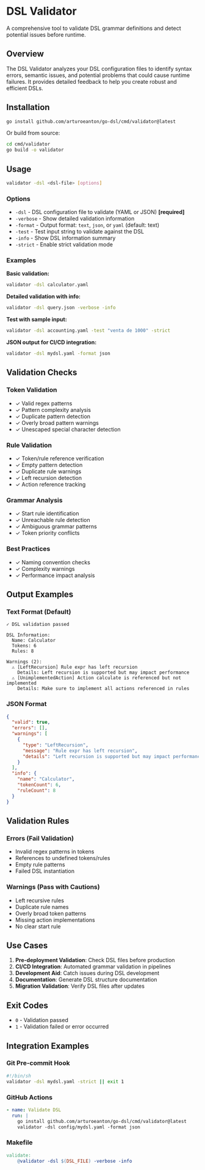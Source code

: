 # DSL Validator

A comprehensive tool to validate DSL grammar definitions and detect potential issues before runtime.

## Overview

The DSL Validator analyzes your DSL configuration files to identify syntax errors, semantic issues, and potential problems that could cause runtime failures. It provides detailed feedback to help you create robust and efficient DSLs.

## Installation

```bash
go install github.com/arturoeanton/go-dsl/cmd/validator@latest
```

Or build from source:

```bash
cd cmd/validator
go build -o validator
```

## Usage

```bash
validator -dsl <dsl-file> [options]
```

### Options

- `-dsl` - DSL configuration file to validate (YAML or JSON) **[required]**
- `-verbose` - Show detailed validation information
- `-format` - Output format: `text`, `json`, or `yaml` (default: text)
- `-test` - Test input string to validate against the DSL
- `-info` - Show DSL information summary
- `-strict` - Enable strict validation mode

### Examples

**Basic validation:**
```bash
validator -dsl calculator.yaml
```

**Detailed validation with info:**
```bash
validator -dsl query.json -verbose -info
```

**Test with sample input:**
```bash
validator -dsl accounting.yaml -test "venta de 1000" -strict
```

**JSON output for CI/CD integration:**
```bash
validator -dsl mydsl.yaml -format json
```

## Validation Checks

### Token Validation
- ✓ Valid regex patterns
- ✓ Pattern complexity analysis
- ✓ Duplicate pattern detection
- ✓ Overly broad pattern warnings
- ✓ Unescaped special character detection

### Rule Validation
- ✓ Token/rule reference verification
- ✓ Empty pattern detection
- ✓ Duplicate rule warnings
- ✓ Left recursion detection
- ✓ Action reference tracking

### Grammar Analysis
- ✓ Start rule identification
- ✓ Unreachable rule detection
- ✓ Ambiguous grammar patterns
- ✓ Token priority conflicts

### Best Practices
- ✓ Naming convention checks
- ✓ Complexity warnings
- ✓ Performance impact analysis

## Output Examples

### Text Format (Default)
```
✓ DSL validation passed

DSL Information:
  Name: Calculator
  Tokens: 6
  Rules: 8

Warnings (2):
  ⚠ [LeftRecursion] Rule expr has left recursion
    Details: Left recursion is supported but may impact performance
  ⚠ [UnimplementedAction] Action calculate is referenced but not implemented
    Details: Make sure to implement all actions referenced in rules
```

### JSON Format
```json
{
  "valid": true,
  "errors": [],
  "warnings": [
    {
      "type": "LeftRecursion",
      "message": "Rule expr has left recursion",
      "details": "Left recursion is supported but may impact performance"
    }
  ],
  "info": {
    "name": "Calculator",
    "tokenCount": 6,
    "ruleCount": 8
  }
}
```

## Validation Rules

### Errors (Fail Validation)
- Invalid regex patterns in tokens
- References to undefined tokens/rules
- Empty rule patterns
- Failed DSL instantiation

### Warnings (Pass with Cautions)
- Left recursive rules
- Duplicate rule names
- Overly broad token patterns
- Missing action implementations
- No clear start rule

## Use Cases

1. **Pre-deployment Validation**: Check DSL files before production
2. **CI/CD Integration**: Automated grammar validation in pipelines
3. **Development Aid**: Catch issues during DSL development
4. **Documentation**: Generate DSL structure documentation
5. **Migration Validation**: Verify DSL files after updates

## Exit Codes

- `0` - Validation passed
- `1` - Validation failed or error occurred

## Integration Examples

### Git Pre-commit Hook
```bash
#!/bin/sh
validator -dsl mydsl.yaml -strict || exit 1
```

### GitHub Actions
```yaml
- name: Validate DSL
  run: |
    go install github.com/arturoeanton/go-dsl/cmd/validator@latest
    validator -dsl config/mydsl.yaml -format json
```

### Makefile
```makefile
validate:
    @validator -dsl $(DSL_FILE) -verbose -info
```